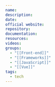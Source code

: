 ```yaml
---
name: 
description: 
date: 
official website: 
repository: 
documentation: 
resources: 
videos: 
groups:
  - "[[Front-end]]"
  - "[[Frameworks]]"
  - "[[JavaScript]]"
  - "[[Vue]]"
tags:
  - tech
---
```

